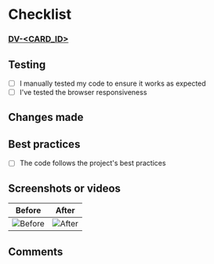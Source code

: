 # Checklist
### [DV-<CARD_ID>](https://medical-consultation.atlassian.net/browse/DV-<CARD_ID>)

## Testing
- [ ] I manually tested my code to ensure it works as expected
- [ ] I've tested the browser responsiveness

## Changes made

## Best practices
- [ ] The code follows the project's best practices

## Screenshots or videos
| Before  | After |
|--------|--------|
| ![Before](URL) | ![After](URL) |

## Comments

